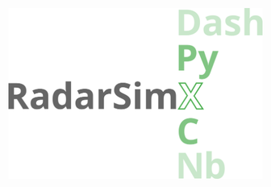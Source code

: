 [![radarsimx](https://raw.githubusercontent.com/radarsimx/.github/main/profile/radarsimx_main.svg)](https://radarsimx.com)
